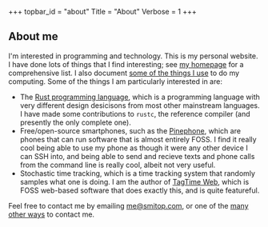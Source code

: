 +++
topbar_id = "about"
Title = "About"
Verbose = 1
+++

## About me
I'm interested in programming and technology. This is my personal website. I have done lots of things that I find interesting; see [my homepage](/) for a comprehensive list. I also document [some of the things I use](/uses/) to do my computing. Some of the things I am particularly interested in are:

- The [Rust programming language](https://www.rust-lang.org/), which is a programming language with very different design desicisons from most other mainstream languages. I have made some contributions to `rustc`, the reference compiler (and presently the only complete one).
- Free/open-source smartphones, such as the [Pinephone](https://www.pine64.org/pinephone/), which are phones that can run software that is almost entirely FOSS. I find it really cool being able to use my phone as though it were any other device I can SSH into, and being able to send and recieve texts and phone calls from the command line is really cool, albeit not very useful.
- Stochastic time tracking, which is a time tracking system that randomly samples what one is doing. I am the author of [TagTime Web](https://ttw.smitop.com/), which is FOSS web-based software that does exactly this, and is quite featureful.

Feel free to contact me by emailing me@smitop.com, or one of the [many other ways](/p/accounts/) to contact me.
